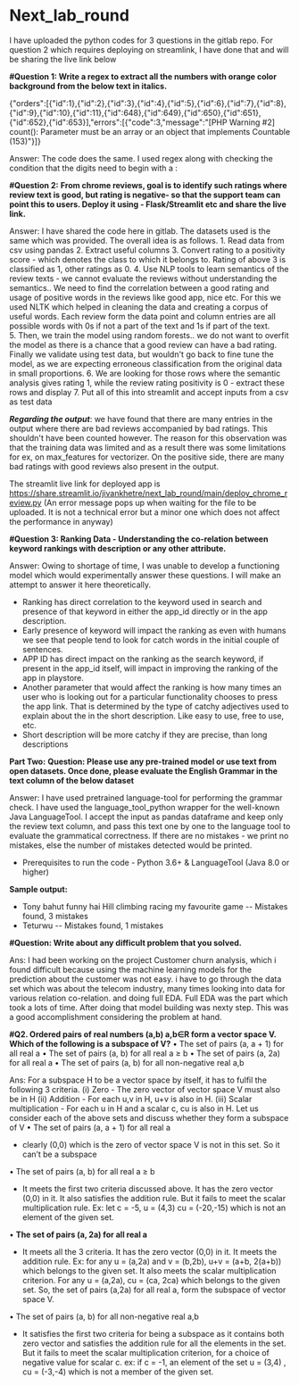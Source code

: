 # Next_lab_round


I have uploaded the python codes for 3 questions in the gitlab repo. For question 2 which requires deploying on streamlink, I have done that and will be sharing the live link below

**#Question 1:
Write a regex to extract all the numbers with orange color background from the below text in italics.**


{"orders":[{"id":1},{"id":2},{"id":3},{"id":4},{"id":5},{"id":6},{"id":7},{"id":8},{"id":9},{"id":10},{"id":11},{"id":648},{"id":649},{"id":650},{"id":651},{"id":652},{"id":653}],"errors":[{"code":3,"message":"[PHP Warning #2] count(): Parameter must be an array or an object that implements Countable (153)"}]}

Answer: The code does the same. I used regex along with checking the condition that the digits need to begin with a :


**#Question 2:**
**From chrome reviews, goal is to identify such ratings where review text is good, but rating is negative- so that the support team can point this to users. Deploy it using - Flask/Streamlit etc and share the live link.**


Answer: I have shared the code here in gitlab. The datasets used is the same which was provided. The overall idea is as follows. 
    1. Read data from csv using pandas
    2. Extract useful columns
    3. Convert rating to a positivity score - which denotes the class to which it belongs to. Rating of above 3 is classified as 1, other ratings as 0.
    4. Use NLP tools to learn semantics of the review texts - we cannot evaluate the reviews without understanding the semantics.. We need to find the correlation between a good rating and usage of positive words in the reviews like good app, nice etc. For this we used NLTK which helped in cleaning the data and creating a corpus of useful words. Each review form the data point and column entries are all possible words with 0s if not a part of the text and 1s if part of the text.  
    5. Then, we train the model using random forests.. we do not want to overfit the model as there is a chance that a good review can have a bad rating. Finally we validate using test data, but wouldn't go back to fine tune the model, as we are expecting erroneous classification from the original data in small proportions. 
    6. We are looking for those rows where the semantic analysis gives rating 1, while the review rating positivity is 0 - extract these rows and display
    7. Put all of this into streamlit and accept inputs from a csv as test data

_**Regarding the output**_: we have found that there are many entries in the output where there are bad reviews accompanied by bad ratings. This shouldn't have been counted however. The reason for this observation was that the training data was limited and as a result there was some limitations for ex, on max_features for vectorizer. 
On the positive side, there are many bad ratings with good reviews also present in the output.


The streamlit live link for deployed app is https://share.streamlit.io/jivankhetre/next_lab_round/main/deploy_chrome_review.py
(An error message pops up when waiting for the file to be uploaded. It is not a technical error but a minor one which does not affect the performance in anyway)


**#Question 3: Ranking Data - Understanding the co-relation between keyword rankings with description or any other attribute.**

Answer: Owing to shortage of time, I was unable to develop a functioning model which would experimentally answer these questions. I will make an attempt to answer it here theoretically.
 - Ranking has direct correlation to the keyword used in search and presence of that keyword in either the app_id directly or in the app description. 
 - Early presence of keyword will impact the ranking as even with humans we see that people tend to look for catch words in the initial couple of sentences.
 - APP ID has direct impact on the ranking as the search keyword, if present in the app_id itself, will impact in improving the ranking of the app in playstore.
 - Another parameter that would affect the ranking is how many times an user who is looking out for a particular functionality chooses to press the app link. That is determined by the type of catchy adjectives used to explain about the in the short description. Like easy to use, free to use, etc.
 - Short description will be more catchy if they are precise, than long descriptions

 **Part Two:**
**Question: Please use any pre-trained model or use text from open datasets. Once done, please evaluate the English Grammar in the text column of the below dataset**

 Answer: 
 I have used pretrained language-tool for performing the grammar check. I have used the language_tool_python wrapper for the well-known Java LanguageTool. I accept the input as pandas dataframe and keep only the review text column, and pass this text one by one to the language tool to evaluate the grammatical correctness. If there are no mistakes - we print no mistakes, else the number of mistakes detected would be printed.
 - Prerequisites to run the code - Python 3.6+ & LanguageTool (Java 8.0 or higher)

**Sample output:**
- Tony bahut funny hai Hill climbing racing my favourite game  -- Mistakes found,  3  mistakes 
- Teturwu  -- Mistakes found,  1  mistakes

**#Question: Write about any difficult problem that you solved.**

Ans: I had been working on the project Customer churn analysis, which i found difficult because using the machine learning models for the
prediction about the customer was not easy. i have to go through the data set which was about the telecom industry, many times looking into data for various relation co-relation.
and doing full EDA. Full EDA was the part which took a lots of time. After doing that model building was nexty step. This was a good accomplishment considering the problem at hand. 

**#Q2. Ordered pairs of real numbers (a,b) a,b∈R form a vector space V. Which of the following is a subspace of V?**
•	The set of pairs (a, a + 1) for all real a
•	The set of pairs (a, b) for all real a ≥ b
•	The set of pairs (a, 2a) for all real a
•	The set of pairs (a, b) for all non-negative real a,b

Ans: For a subspace H to be a vector space by itself, it has to fulfil the following 3 criteria.
(i)	Zero - The zero vector of vector space V must also be in H
(ii)	Addition - For each u,v in H, u+v is also in H.
(iii)	Scalar multiplication - For each u in H and a scalar c, cu is also in H.
Let us consider each of the above sets and discuss whether they form a subspace of V
•	The set of pairs (a, a + 1) for all real a
-	clearly (0,0) which is the zero of vector space V is not in this set. So it can’t be a subspace

•	The set of pairs (a, b) for all real a ≥ b
-	It meets the first two criteria discussed above. It has the zero vector (0,0) in it. It also satisfies the addition rule. But it fails to meet the scalar multiplication rule. Ex: let c = -5, u = (4,3) cu = (-20,-15) which is not an element of the given set.

•	**The set of pairs (a, 2a) for all real a**
-	It meets all the 3 criteria. It has the zero vector (0,0) in it. It meets the addition rule. Ex: for any u = (a,2a) and v = (b,2b), u+v = (a+b, 2(a+b)) which belongs to the given set. It also meets the scalar multiplication criterion. For any u = (a,2a), cu = (ca, 2ca) which belongs to the given set. So, the set of pairs (a,2a) for all real a, form the subspace of vector space V.

•	The set of pairs (a, b) for all non-negative real a,b
-	It satisfies the first two criteria for being a subspace as it contains both zero vector and satisfies the addition rule for all the elements in the set. But it fails to meet the scalar multiplication criterion, for a choice of negative value for scalar c. ex: if c = -1, an element of the set u = (3,4) , cu = (-3,-4) which is not a member of the given set. 
